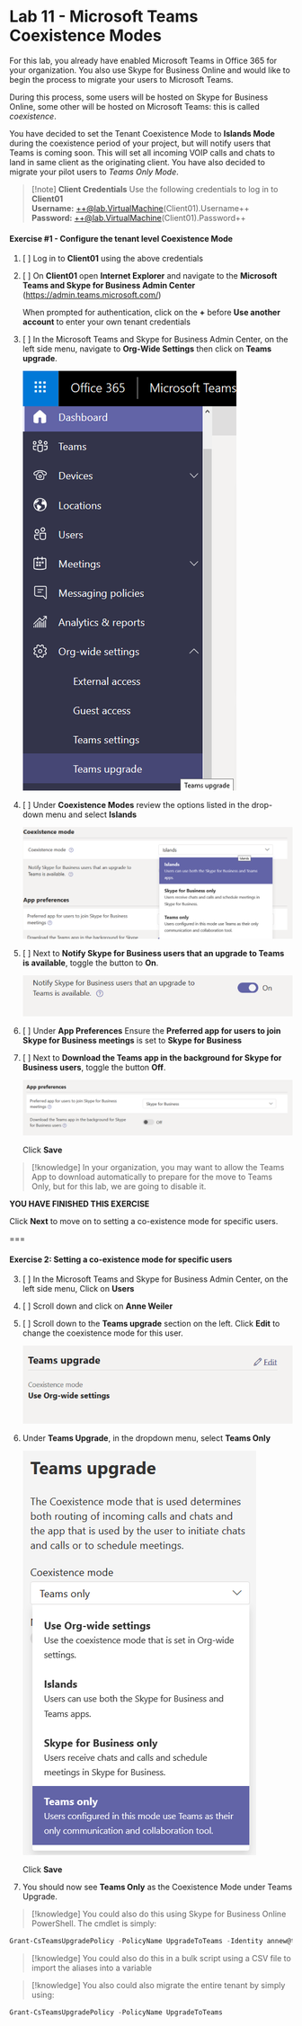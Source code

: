 # Lab 11 - Microsoft Teams Coexistence Modes

For this lab, you already have enabled Microsoft Teams in Office 365 for your organization. You also use Skype for Business Online and would like to begin the process to migrate your users to Microsoft Teams. 

During this process, some users will be hosted on Skype for Business Online, some other will be hosted on Microsoft Teams: this is called *coexistence*. 

You have decided to set the Tenant Coexistence Mode to **Islands Mode** during the coexistence period of your project, but will notify users that Teams is coming soon.  This will set all incoming VOIP calls and chats to land in same client as the originating client.  You have also decided to migrate your pilot users to *Teams Only Mode*.  

>[!note] **Client Credentials**
    Use the following credentials to log in to **Client01**  
    **Username:** ++@lab.VirtualMachine(Client01).Username++   
    **Password:** ++@lab.VirtualMachine(Client01).Password++
    
#### Exercise #1 - Configure the tenant level Coexistence Mode

1. [ ] Log in to **Client01** using the above credentials

2. [ ] On **Client01** open **Internet Explorer** and navigate to the **Microsoft Teams and Skype for Business Admin Center** (https://admin.teams.microsoft.com/)  

    When prompted for authentication, click on the **+** before **Use another account** to enter your own tenant credentials
    
3. [ ] In the Microsoft Teams and Skype for Business Admin Center, on the left side menu, navigate to **Org-Wide Settings** then click on **Teams upgrade**.

    ![](Media/TeamsUpgradeMenu.png)
    
4.	[ ] Under **Coexistence Modes** review the options listed in the drop-down menu and select **Islands**
    
    ![](Media/CoexistenceMode.png)

5. [ ] Next to **Notify Skype for Business users that an upgrade to Teams is available**, toggle the button to **On**.

    ![](Media/notifyusers.png)
6. [ ] Under **App Preferences** Ensure the **Preferred app for users to join Skype for Business meetings** is set to **Skype for Business**
    
7. [ ] Next to **Download the Teams app in the background for Skype for Business users**, toggle the button **Off**.
   
   ![](Media/AppPreferences.png)

     Click **Save**

>[!knowledge]  In your organization, you may want to allow the Teams App to download automatically to prepare for the move to Teams Only, but for this lab, we are going to disable it. 

**YOU HAVE FINISHED THIS EXERCISE**

Click **Next** to move on to setting a co-existence mode for specific users.

===

#### Exercise 2: Setting a co-existence mode for specific users
   
3. [ ] In the Microsoft Teams and Skype for Business Admin Center, on the left side menu, Click on **Users**

4. [ ] Scroll down and click on **Anne Weiler** 

5. [ ] Scroll down to the **Teams upgrade** section on the left.  Click **Edit** to change the coexistence mode for this user.

    ![](Media/CoexistenceModeuseredit.png)
    
6. Under **Teams Upgrade**, in the dropdown menu, select **Teams Only**

    ![](Media/TeamsOnly.png)
    
    Click **Save**
    
7. You should now see **Teams Only** as the Coexistence Mode under Teams Upgrade.

>[!knowledge] You could also do this using Skype for Business Online PowerShell.  The cmdlet is simply:
```powershell
Grant-CsTeamsUpgradePolicy -PolicyName UpgradeToTeams -Identity annew@tenantname.onmicrosoft.com
```
>[!knowledge] You could also do this in a bulk script using a CSV file to import the aliases into a variable

>[!knowledge] You also could also migrate the entire tenant by simply using: 
```powershell
Grant-CsTeamsUpgradePolicy -PolicyName UpgradeToTeams
```



